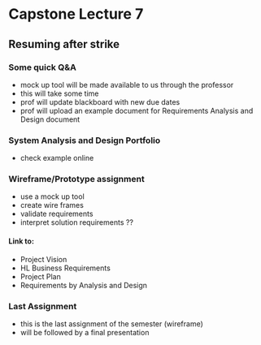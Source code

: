 # Capstone Lecture 7
## Resuming after strike
### Some quick Q&A
- mock up tool will be made available to us through the professor
- this will take some time
- prof will update blackboard with new due dates
- prof will upload an example document for Requirements Analysis and Design document

### System Analysis and Design Portfolio
- check example online

### Wireframe/Prototype assignment
- use a mock up tool
- create wire frames
- validate requirements
- interpret solution requirements ??

#### Link to:
- Project Vision
- HL Business Requirements
- Project Plan
- Requirements by Analysis and Design

### Last Assignment
- this is the last assignment of the semester (wireframe)
- will be followed by a final presentation